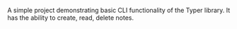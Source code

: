 A simple project demonstrating basic CLI functionality of the Typer library. 
It has the ability to create, read, delete notes. 
